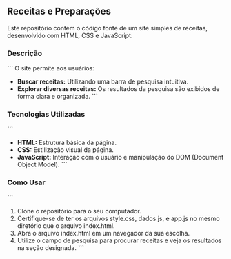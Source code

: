 ## Receitas e Preparações

Este repositório contém o código fonte de um site simples de receitas, desenvolvido com HTML, CSS e JavaScript.

### Descrição
\`\`\`
O site permite aos usuários:

* **Buscar receitas:** Utilizando uma barra de pesquisa intuitiva.
* **Explorar diversas receitas:** Os resultados da pesquisa são exibidos de forma clara e organizada.
\`\`\`
### Tecnologias Utilizadas
\`\`\`
* **HTML:** Estrutura básica da página.
* **CSS:** Estilização visual da página.
* **JavaScript:** Interação com o usuário e manipulação do DOM (Document Object Model).
\`\`\`

### Como Usar
\`\`\`
1.  Clone o repositório para o seu computador.
2.  Certifique-se de ter os arquivos style.css, dados.js, e app.js no mesmo diretório que o arquivo index.html.
3.  Abra o arquivo index.html em um navegador da sua escolha.
4.  Utilize o campo de pesquisa para procurar receitas e veja os resultados na seção designada.
\`\`\`

